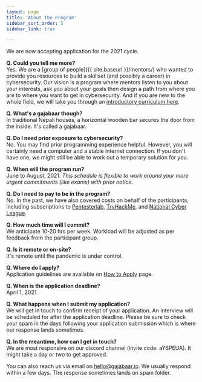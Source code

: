 ```yaml
---
layout: page
title: 'About the Program'
sidebar_sort_order: 5
sidebar_link: true

---
```


<p class="message">
We are now accepting application for the 2021 cycle.
</p>

__Q. Could you tell me more?__   
Yes. We are a [group of people]({{ site.baseurl }}/mentors/) 
who wanted to provide you resources to build a skillset (and possibly a career) 
in cybersecurity. Our vision is a program where mentors listen to you about
your interests, ask you about your goals then design a path from where you 
are to where you want to get in cybersecurity. And if you are new to the whole
field, we will take you through an [introductory curriculum here]({{site.baseurl}}/outline).

__Q. What's a gajabaar though?__   
In traditional Nepali houses, a horizontal wooden bar secures the door from the inside. 
It's called a gajabaar.


__Q. Do I need prior exposure to cybersecurity?__  
No. You may find prior programming experience helpful. 
However, you will certainly need a computer and a stable internet connection. 
If you don't have one, we might still be able to work out a temporary solution for you.

__Q. When will the program run?__   
June to August, 2021. 
*This schedule is flexible to work around your more urgent commitments (like exams) with prior notice.*

__Q. Do I need to pay to be in the program?__   
No. In the past, we have also covered costs on behalf of the participants, 
including subscriptions to [Pentesterlab](https://pentesterlab.com),
[TryHackMe](https://tryhackme.com), and [National Cyber League](https://nationalcyberleague.org).

__Q. How much time will I commit?__   
We anticipate 10-20 hrs per week.
Workload will be adjusted as per feedback from the participant group.

__Q. Is it remote or on-site?__  
It's remote until the pandemic is under control.

__Q. Where do I apply?__   
Application guidelines are available on [How to Apply]({{site.baseurl}}/apply) page.

__Q. When is the application deadline?__   
April 1, 2021 

__Q. What happens when I submit my application?__   
We will get in touch to confirm receipt of your application. An interview will be scheduled
for after the application deadline. Please be sure to check your spam in the days following 
your application submission which is where our response lands sometimes.

__Q. In the meantime, how can I get in touch?__   
We are most responsive on our discord channel (invite code: aY6PEUA). It might take a day or two to get approved.

You can also reach us via email on [hello@gajabaar.io](mailto:hello@gajabaar.io). We usually respond within
a few days. The response sometimes lands on spam folder.
